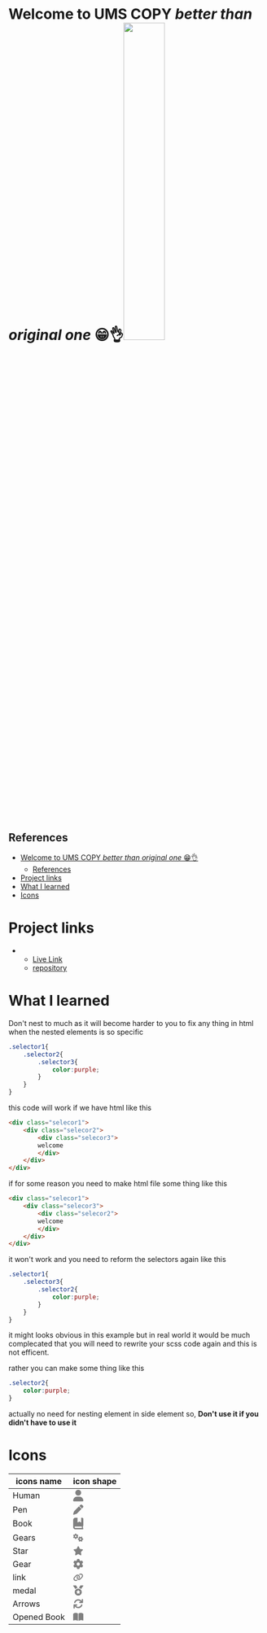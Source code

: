 # Welcome to UMS COPY _better than original one_ 😁👌<img src="https://ums.asu.edu.eg/images/logoums%20(1).png" width="40%">
## References
- [Welcome to UMS COPY _better than original one_ 😁👌](#welcome-to-ums-copy-better-than-original-one-)
  - [References](#references)
- [Project links](#project-links)
- [What I learned](#what-i-learned)
- [Icons](#icons)


# Project links

*  
   * [Live Link](https://mohameda122ouz.github.io/ums)
   * [repository](https://www.github.com/mohameda122ouz/ums)

# What I learned
Don't nest to much as it will become harder to you to fix any thing in html when the nested elements is so specific
```scss
.selector1{
    .selector2{
        .selector3{
            color:purple;
        }
    }
}
```
this code will work if we have html like this
```html
<div class="selecor1">
    <div class="selecor2">
        <div class="selecor3">
        welcome
        </div>
    </div>
</div>
```
if for some reason you need to make html file some thing like this
```html
<div class="selecor1">
    <div class="selecor3">
        <div class="selecor2">
        welcome
        </div>
    </div>
</div>
```
it won't work and you need to reform the selectors again like this
```scss
.selector1{
    .selector3{
        .selector2{
            color:purple;
        }
    }
}
```
it might looks obvious in this example but in real world it would be much complecated that you will need to rewrite your scss code again and this is not efficent.

rather you can make some thing like this
```scss
.selector2{
    color:purple;
}
```
actually no need for nesting element in side element so, **Don't use it if you didn't have to use it**
# Icons
|icons name|icon shape|
|----------|----------|
|Human| <svg class="addClass" style="width:20px" aria-hidden="true" focusable="false" data-prefix="fas" data-icon="user" role="img" xmlns="http://www.w3.org/2000/svg" viewBox="0 0 448 512" data-fa-i2svg=""><path fill="gray" d="M224 256c70.7 0 128-57.31 128-128s-57.3-128-128-128C153.3 0 96 57.31 96 128S153.3 256 224 256zM274.7 304H173.3C77.61 304 0 381.6 0 477.3c0 19.14 15.52 34.67 34.66 34.67h378.7C432.5 512 448 496.5 448 477.3C448 381.6 370.4 304 274.7 304z"></path></svg> |
|Pen|<svg class="addName" style="width:20px" aria-hidden="true" focusable="false" data-prefix="fas" data-icon="pen" role="img" xmlns="http://www.w3.org/2000/svg" viewBox="0 0 512 512" data-fa-i2svg=""><path fill="gray" d="M362.7 19.32C387.7-5.678 428.3-5.678 453.3 19.32L492.7 58.75C517.7 83.74 517.7 124.3 492.7 149.3L444.3 197.7L314.3 67.72L362.7 19.32zM421.7 220.3L188.5 453.4C178.1 463.8 165.2 471.5 151.1 475.6L30.77 511C22.35 513.5 13.24 511.2 7.03 504.1C.8198 498.8-1.502 489.7 .976 481.2L36.37 360.9C40.53 346.8 48.16 333.9 58.57 323.5L291.7 90.34L421.7 220.3z"></path></svg>|
|Book|<svg class="" style="width:20px" aria-hidden="true" focusable="false" data-prefix="fas" data-icon="book-bookmark" role="img" xmlns="http://www.w3.org/2000/svg" viewBox="0 0 448 512" data-fa-i2svg=""><path fill="gray" d="M448 336v-288C448 21.49 426.5 0 400 0H352v191.1c0 13.41-15.52 20.88-25.1 12.49L272 160L217.1 204.5C207.5 212.8 192 205.4 192 191.1V0H96C42.98 0 0 42.98 0 96v320c0 53.02 42.98 96 96 96h320c17.67 0 32-14.33 32-32c0-11.72-6.607-21.52-16-27.1v-81.36C441.8 362.8 448 350.2 448 336zM384 448H96c-17.67 0-32-14.33-32-32c0-17.67 14.33-32 32-32h288V448z"></path></svg>|
|Gears|<svg class="svg-inline--fa fa-gears pb-2" style="width:20px" aria-hidden="true" focusable="false" data-prefix="fas" data-icon="gears" role="img" xmlns="http://www.w3.org/2000/svg" viewBox="0 0 640 512" data-fa-i2svg=""><path fill="gray" d="M286.3 155.1C287.4 161.9 288 168.9 288 175.1C288 183.1 287.4 190.1 286.3 196.9L308.5 216.7C315.5 223 318.4 232.1 314.7 241.7C312.4 246.1 309.9 252.2 307.1 257.2L304 262.6C300.1 267.6 297.7 272.4 294.2 277.1C288.5 284.7 278.5 287.2 269.5 284.2L241.2 274.9C230.5 283.8 218.3 290.9 205 295.9L198.1 324.9C197 334.2 189.8 341.6 180.4 342.8C173.7 343.6 166.9 344 160 344C153.1 344 146.3 343.6 139.6 342.8C130.2 341.6 122.1 334.2 121 324.9L114.1 295.9C101.7 290.9 89.5 283.8 78.75 274.9L50.53 284.2C41.54 287.2 31.52 284.7 25.82 277.1C22.28 272.4 18.98 267.5 15.94 262.5L12.92 257.2C10.13 252.2 7.592 247 5.324 241.7C1.62 232.1 4.458 223 11.52 216.7L33.7 196.9C32.58 190.1 31.1 183.1 31.1 175.1C31.1 168.9 32.58 161.9 33.7 155.1L11.52 135.3C4.458 128.1 1.62 119 5.324 110.3C7.592 104.1 10.13 99.79 12.91 94.76L15.95 89.51C18.98 84.46 22.28 79.58 25.82 74.89C31.52 67.34 41.54 64.83 50.53 67.79L78.75 77.09C89.5 68.25 101.7 61.13 114.1 56.15L121 27.08C122.1 17.8 130.2 10.37 139.6 9.231C146.3 8.418 153.1 8 160 8C166.9 8 173.7 8.418 180.4 9.23C189.8 10.37 197 17.8 198.1 27.08L205 56.15C218.3 61.13 230.5 68.25 241.2 77.09L269.5 67.79C278.5 64.83 288.5 67.34 294.2 74.89C297.7 79.56 300.1 84.42 304 89.44L307.1 94.83C309.9 99.84 312.4 105 314.7 110.3C318.4 119 315.5 128.1 308.5 135.3L286.3 155.1zM160 127.1C133.5 127.1 112 149.5 112 175.1C112 202.5 133.5 223.1 160 223.1C186.5 223.1 208 202.5 208 175.1C208 149.5 186.5 127.1 160 127.1zM484.9 478.3C478.1 479.4 471.1 480 464 480C456.9 480 449.9 479.4 443.1 478.3L423.3 500.5C416.1 507.5 407 510.4 398.3 506.7C393 504.4 387.8 501.9 382.8 499.1L377.4 496C372.4 492.1 367.6 489.7 362.9 486.2C355.3 480.5 352.8 470.5 355.8 461.5L365.1 433.2C356.2 422.5 349.1 410.3 344.1 397L315.1 390.1C305.8 389 298.4 381.8 297.2 372.4C296.4 365.7 296 358.9 296 352C296 345.1 296.4 338.3 297.2 331.6C298.4 322.2 305.8 314.1 315.1 313L344.1 306.1C349.1 293.7 356.2 281.5 365.1 270.8L355.8 242.5C352.8 233.5 355.3 223.5 362.9 217.8C367.6 214.3 372.5 210.1 377.5 207.9L382.8 204.9C387.8 202.1 392.1 199.6 398.3 197.3C407 193.6 416.1 196.5 423.3 203.5L443.1 225.7C449.9 224.6 456.9 224 464 224C471.1 224 478.1 224.6 484.9 225.7L504.7 203.5C511 196.5 520.1 193.6 529.7 197.3C535 199.6 540.2 202.1 545.2 204.9L550.5 207.9C555.5 210.1 560.4 214.3 565.1 217.8C572.7 223.5 575.2 233.5 572.2 242.5L562.9 270.8C571.8 281.5 578.9 293.7 583.9 306.1L612.9 313C622.2 314.1 629.6 322.2 630.8 331.6C631.6 338.3 632 345.1 632 352C632 358.9 631.6 365.7 630.8 372.4C629.6 381.8 622.2 389 612.9 390.1L583.9 397C578.9 410.3 571.8 422.5 562.9 433.2L572.2 461.5C575.2 470.5 572.7 480.5 565.1 486.2C560.4 489.7 555.6 492.1 550.6 496L545.2 499.1C540.2 501.9 534.1 504.4 529.7 506.7C520.1 510.4 511 507.5 504.7 500.5L484.9 478.3zM512 352C512 325.5 490.5 304 464 304C437.5 304 416 325.5 416 352C416 378.5 437.5 400 464 400C490.5 400 512 378.5 512 352z"></path></svg>|
|Star|<svg class="" style="width:20px" aria-hidden="true" focusable="false" data-prefix="fas" data-icon="star" role="img" xmlns="http://www.w3.org/2000/svg" viewBox="0 0 576 512" data-fa-i2svg=""><path fill="gray" d="M381.2 150.3L524.9 171.5C536.8 173.2 546.8 181.6 550.6 193.1C554.4 204.7 551.3 217.3 542.7 225.9L438.5 328.1L463.1 474.7C465.1 486.7 460.2 498.9 450.2 506C440.3 513.1 427.2 514 416.5 508.3L288.1 439.8L159.8 508.3C149 514 135.9 513.1 126 506C116.1 498.9 111.1 486.7 113.2 474.7L137.8 328.1L33.58 225.9C24.97 217.3 21.91 204.7 25.69 193.1C29.46 181.6 39.43 173.2 51.42 171.5L195 150.3L259.4 17.97C264.7 6.954 275.9-.0391 288.1-.0391C300.4-.0391 311.6 6.954 316.9 17.97L381.2 150.3z"></path></svg>|
|Gear| <svg class="svg-inline--fa fa-gear pb-2" style="width:20px" aria-hidden="true" focusable="false" data-prefix="fas" data-icon="gear" role="img" xmlns="http://www.w3.org/2000/svg" viewBox="0 0 512 512" data-fa-i2svg=""><path fill="gray" d="M495.9 166.6C499.2 175.2 496.4 184.9 489.6 191.2L446.3 230.6C447.4 238.9 448 247.4 448 256C448 264.6 447.4 273.1 446.3 281.4L489.6 320.8C496.4 327.1 499.2 336.8 495.9 345.4C491.5 357.3 486.2 368.8 480.2 379.7L475.5 387.8C468.9 398.8 461.5 409.2 453.4 419.1C447.4 426.2 437.7 428.7 428.9 425.9L373.2 408.1C359.8 418.4 344.1 427 329.2 433.6L316.7 490.7C314.7 499.7 307.7 506.1 298.5 508.5C284.7 510.8 270.5 512 255.1 512C241.5 512 227.3 510.8 213.5 508.5C204.3 506.1 197.3 499.7 195.3 490.7L182.8 433.6C167 427 152.2 418.4 138.8 408.1L83.14 425.9C74.3 428.7 64.55 426.2 58.63 419.1C50.52 409.2 43.12 398.8 36.52 387.8L31.84 379.7C25.77 368.8 20.49 357.3 16.06 345.4C12.82 336.8 15.55 327.1 22.41 320.8L65.67 281.4C64.57 273.1 64 264.6 64 256C64 247.4 64.57 238.9 65.67 230.6L22.41 191.2C15.55 184.9 12.82 175.3 16.06 166.6C20.49 154.7 25.78 143.2 31.84 132.3L36.51 124.2C43.12 113.2 50.52 102.8 58.63 92.95C64.55 85.8 74.3 83.32 83.14 86.14L138.8 103.9C152.2 93.56 167 84.96 182.8 78.43L195.3 21.33C197.3 12.25 204.3 5.04 213.5 3.51C227.3 1.201 241.5 0 256 0C270.5 0 284.7 1.201 298.5 3.51C307.7 5.04 314.7 12.25 316.7 21.33L329.2 78.43C344.1 84.96 359.8 93.56 373.2 103.9L428.9 86.14C437.7 83.32 447.4 85.8 453.4 92.95C461.5 102.8 468.9 113.2 475.5 124.2L480.2 132.3C486.2 143.2 491.5 154.7 495.9 166.6V166.6zM256 336C300.2 336 336 300.2 336 255.1C336 211.8 300.2 175.1 256 175.1C211.8 175.1 176 211.8 176 255.1C176 300.2 211.8 336 256 336z"></path></svg>|
|link|<svg class="svg-inline--fa fa-link pb-2" style="width:20px" aria-hidden="true" focusable="false" data-prefix="fas" data-icon="link" role="img" xmlns="http://www.w3.org/2000/svg" viewBox="0 0 640 512" data-fa-i2svg=""><path fill="gray" d="M172.5 131.1C228.1 75.51 320.5 75.51 376.1 131.1C426.1 181.1 433.5 260.8 392.4 318.3L391.3 319.9C381 334.2 361 337.6 346.7 327.3C332.3 317 328.9 297 339.2 282.7L340.3 281.1C363.2 249 359.6 205.1 331.7 177.2C300.3 145.8 249.2 145.8 217.7 177.2L105.5 289.5C73.99 320.1 73.99 372 105.5 403.5C133.3 431.4 177.3 435 209.3 412.1L210.9 410.1C225.3 400.7 245.3 404 255.5 418.4C265.8 432.8 262.5 452.8 248.1 463.1L246.5 464.2C188.1 505.3 110.2 498.7 60.21 448.8C3.741 392.3 3.741 300.7 60.21 244.3L172.5 131.1zM467.5 380C411 436.5 319.5 436.5 263 380C213 330 206.5 251.2 247.6 193.7L248.7 192.1C258.1 177.8 278.1 174.4 293.3 184.7C307.7 194.1 311.1 214.1 300.8 229.3L299.7 230.9C276.8 262.1 280.4 306.9 308.3 334.8C339.7 366.2 390.8 366.2 422.3 334.8L534.5 222.5C566 191 566 139.1 534.5 108.5C506.7 80.63 462.7 76.99 430.7 99.9L429.1 101C414.7 111.3 394.7 107.1 384.5 93.58C374.2 79.2 377.5 59.21 391.9 48.94L393.5 47.82C451 6.731 529.8 13.25 579.8 63.24C636.3 119.7 636.3 211.3 579.8 267.7L467.5 380z"></path></svg>|
|medal|<svg class="svg-inline--fa fa-medal pb-2" style="width:20px" aria-hidden="true" focusable="false" data-prefix="fas" data-icon="medal" role="img" xmlns="http://www.w3.org/2000/svg" viewBox="0 0 512 512" data-fa-i2svg=""><path fill="gray" d="M223.7 130.8L149.1 7.77C147.1 2.949 141.9 0 136.3 0H16.03c-12.95 0-20.53 14.58-13.1 25.18l111.3 158.9C143.9 156.4 181.7 137.3 223.7 130.8zM256 160c-97.25 0-176 78.75-176 176S158.8 512 256 512s176-78.75 176-176S353.3 160 256 160zM348.5 317.3l-37.88 37l8.875 52.25c1.625 9.25-8.25 16.5-16.63 12l-46.88-24.62L209.1 418.5c-8.375 4.5-18.25-2.75-16.63-12l8.875-52.25l-37.88-37C156.6 310.6 160.5 299 169.9 297.6l52.38-7.625L245.7 242.5c2-4.25 6.125-6.375 10.25-6.375S264.2 238.3 266.2 242.5l23.5 47.5l52.38 7.625C351.6 299 355.4 310.6 348.5 317.3zM495.1 0H375.7c-5.621 0-10.83 2.949-13.72 7.77l-73.76 122.1c42 6.5 79.88 25.62 109.5 53.38l111.3-158.9C516.5 14.58 508.9 0 495.1 0z"></path></svg>|
|Arrows|<svg class="svg-inline--fa fa-arrows-rotate pb-2" style="width:20px" aria-hidden="true" focusable="false" data-prefix="fas" data-icon="arrows-rotate" role="img" xmlns="http://www.w3.org/2000/svg" viewBox="0 0 512 512" data-fa-i2svg=""><path fill="gray" d="M464 16c-17.67 0-32 14.31-32 32v74.09C392.1 66.52 327.4 32 256 32C161.5 32 78.59 92.34 49.58 182.2c-5.438 16.81 3.797 34.88 20.61 40.28c16.89 5.5 34.88-3.812 40.3-20.59C130.9 138.5 189.4 96 256 96c50.5 0 96.26 24.55 124.4 64H336c-17.67 0-32 14.31-32 32s14.33 32 32 32h128c17.67 0 32-14.31 32-32V48C496 30.31 481.7 16 464 16zM441.8 289.6c-16.92-5.438-34.88 3.812-40.3 20.59C381.1 373.5 322.6 416 256 416c-50.5 0-96.25-24.55-124.4-64H176c17.67 0 32-14.31 32-32s-14.33-32-32-32h-128c-17.67 0-32 14.31-32 32v144c0 17.69 14.33 32 32 32s32-14.31 32-32v-74.09C119.9 445.5 184.6 480 255.1 480c94.45 0 177.4-60.34 206.4-150.2C467.9 313 458.6 294.1 441.8 289.6z"></path></svg>|
|Opened Book|<svg class="svg-inline--fa fa-book-open pb-2" style="width:20px" aria-hidden="true" focusable="false" data-prefix="fas" data-icon="book-open" role="img" xmlns="http://www.w3.org/2000/svg" viewBox="0 0 576 512" data-fa-i2svg=""><path fill="gray" d="M144.3 32.04C106.9 31.29 63.7 41.44 18.6 61.29c-11.42 5.026-18.6 16.67-18.6 29.15l0 357.6c0 11.55 11.99 19.55 22.45 14.65c126.3-59.14 219.8 11 223.8 14.01C249.1 478.9 252.5 480 256 480c12.4 0 16-11.38 16-15.98V80.04c0-5.203-2.531-10.08-6.781-13.08C263.3 65.58 216.7 33.35 144.3 32.04zM557.4 61.29c-45.11-19.79-88.48-29.61-125.7-29.26c-72.44 1.312-118.1 33.55-120.9 34.92C306.5 69.96 304 74.83 304 80.04v383.1C304 468.4 307.5 480 320 480c3.484 0 6.938-1.125 9.781-3.328c3.925-3.018 97.44-73.16 223.8-14c10.46 4.896 22.45-3.105 22.45-14.65l.0001-357.6C575.1 77.97 568.8 66.31 557.4 61.29z"></path></svg>|
